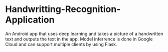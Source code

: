 # Handwritting-Recognition-Application
An Android app that uses deep learning and takes a picture of a handwritten text and outputs the text in the app. Model inferrence is done in Google Cloud and can support multiple clients by using Flask.
